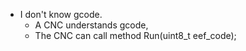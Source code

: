 * I don't know gcode.
  * A CNC understands gcode,
  * The CNC can call method  Run(uint8_t eef_code);